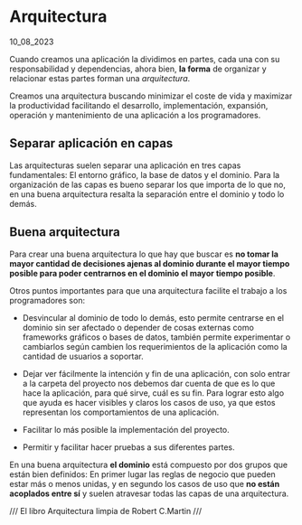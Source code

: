 # Arquitectura
10_08_2023

Cuando creamos una aplicación la dividimos en partes, cada una con su responsabilidad y dependencias, ahora bien, **la forma** de organizar  y relacionar estas partes forman una *arquitectura*.

Creamos una arquitectura buscando minimizar el coste de vida y maximizar la productividad facilitando el desarrollo, implementación, expansión, operación y mantenimiento de una aplicación a los programadores.

## Separar aplicación en capas

Las arquitecturas suelen separar una aplicación en tres capas fundamentales: El entorno gráfico, la base de datos y el dominio. Para la organización de las capas es bueno separar los que importa de lo que no, en una buena arquitectura resalta la separación entre el dominio y todo lo demás.

## Buena arquitectura

Para crear una buena arquitectura lo que hay que buscar es **no tomar la mayor cantidad de decisiones ajenas al dominio durante el mayor tiempo posible para poder centrarnos en el dominio el mayor tiempo posible**.

Otros puntos importantes para que una arquitectura facilite el trabajo a los programadores son:

* Desvincular al dominio de todo lo demás, esto permite centrarse en el dominio sin ser afectado o depender de cosas externas como frameworks gráficos o bases de datos, también permite experimentar o cambiarlos según cambien los requerimientos de la aplicación como la cantidad de usuarios a soportar.

* Dejar ver fácilmente la intención y fin de una aplicación, con solo entrar a la carpeta del proyecto nos debemos dar cuenta de que es lo que hace la aplicación, para qué sirve, cuál es su fin. Para lograr esto algo que ayuda es hacer visibles y claros los casos de uso, ya que estos representan los comportamientos de una aplicación.

* Facilitar lo más posible la implementación del proyecto.

* Permitir y facilitar hacer pruebas a sus diferentes partes.

En una buena arquitectura **el dominio** está compuesto por dos grupos que están bien definidos: En primer lugar las reglas de negocio que pueden estar más o menos unidas, y en segundo los casos de uso que **no están acoplados entre sí** y suelen atravesar todas las capas de una arquitectura.

/// 
El libro Arquitectura limpia de Robert C.Martin 
///